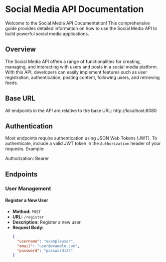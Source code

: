 # Social Media API Documentation

Welcome to the Social Media API Documentation! This comprehensive guide provides detailed information on how to use the Social Media API to build powerful social media applications.

## Overview

The Social Media API offers a range of functionalities for creating, managing, and interacting with users and posts in a social media platform. With this API, developers can easily implement features such as user registration, authentication, posting content, following users, and retrieving feeds.

## Base URL

All endpoints in the API are relative to the base URL: http://localhost:8080


## Authentication

Most endpoints require authentication using JSON Web Tokens (JWT). To authenticate, include a valid JWT token in the `Authorization` header of your requests. Example:

Authorization: Bearer <token>


## Endpoints

### User Management

#### Register a New User

- **Method:** `POST`
- **URL:** `/register`
- **Description:** Register a new user.
- **Request Body:**
  ```json
  {
    "username": "exampleuser",
    "email": "user@example.com",
    "password": "password123"
  }

  
